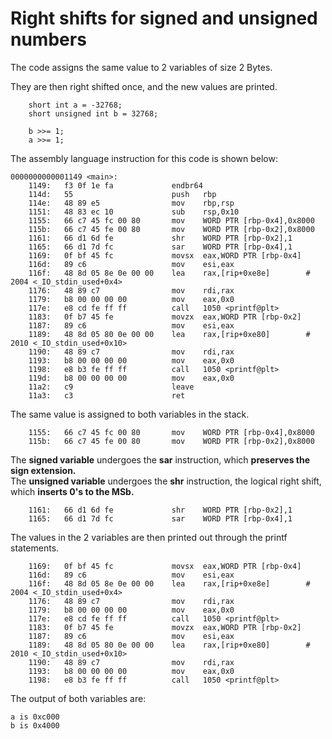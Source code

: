 # Right shifts for signed and unsigned numbers

The code assigns the same value to 2 variables of size 2 Bytes. <br>

They are then right shifted once, and the new values are printed. <br>

```
	short int a = -32768;
	short unsigned int b = 32768;

	b >>= 1;
	a >>= 1;

```

The assembly language instruction for this code is shown below: <br>
```
0000000000001149 <main>:
    1149:	f3 0f 1e fa          	endbr64 
    114d:	55                   	push   rbp
    114e:	48 89 e5             	mov    rbp,rsp
    1151:	48 83 ec 10          	sub    rsp,0x10
    1155:	66 c7 45 fc 00 80    	mov    WORD PTR [rbp-0x4],0x8000
    115b:	66 c7 45 fe 00 80    	mov    WORD PTR [rbp-0x2],0x8000
    1161:	66 d1 6d fe          	shr    WORD PTR [rbp-0x2],1
    1165:	66 d1 7d fc          	sar    WORD PTR [rbp-0x4],1
    1169:	0f bf 45 fc          	movsx  eax,WORD PTR [rbp-0x4]
    116d:	89 c6                	mov    esi,eax
    116f:	48 8d 05 8e 0e 00 00 	lea    rax,[rip+0xe8e]        # 2004 <_IO_stdin_used+0x4>
    1176:	48 89 c7             	mov    rdi,rax
    1179:	b8 00 00 00 00       	mov    eax,0x0
    117e:	e8 cd fe ff ff       	call   1050 <printf@plt>
    1183:	0f b7 45 fe          	movzx  eax,WORD PTR [rbp-0x2]
    1187:	89 c6                	mov    esi,eax
    1189:	48 8d 05 80 0e 00 00 	lea    rax,[rip+0xe80]        # 2010 <_IO_stdin_used+0x10>
    1190:	48 89 c7             	mov    rdi,rax
    1193:	b8 00 00 00 00       	mov    eax,0x0
    1198:	e8 b3 fe ff ff       	call   1050 <printf@plt>
    119d:	b8 00 00 00 00       	mov    eax,0x0
    11a2:	c9                   	leave  
    11a3:	c3                   	ret    

```

The same value is assigned to both variables in the stack. 
```
    1155:	66 c7 45 fc 00 80    	mov    WORD PTR [rbp-0x4],0x8000
    115b:	66 c7 45 fe 00 80    	mov    WORD PTR [rbp-0x2],0x8000

```
The **signed variable** undergoes the **sar** instruction, which **preserves the sign extension.** <br>
The **unsigned variable** undergoes the **shr** instruction, the logical right shift, which **inserts 0's to the MSb.** <br>
```
    1161:	66 d1 6d fe          	shr    WORD PTR [rbp-0x2],1
    1165:	66 d1 7d fc          	sar    WORD PTR [rbp-0x4],1

```

The values in the 2 variables are then printed out through the printf statements. <br>
```
    1169:	0f bf 45 fc          	movsx  eax,WORD PTR [rbp-0x4]
    116d:	89 c6                	mov    esi,eax
    116f:	48 8d 05 8e 0e 00 00 	lea    rax,[rip+0xe8e]        # 2004 <_IO_stdin_used+0x4>
    1176:	48 89 c7             	mov    rdi,rax
    1179:	b8 00 00 00 00       	mov    eax,0x0
    117e:	e8 cd fe ff ff       	call   1050 <printf@plt>
    1183:	0f b7 45 fe          	movzx  eax,WORD PTR [rbp-0x2]
    1187:	89 c6                	mov    esi,eax
    1189:	48 8d 05 80 0e 00 00 	lea    rax,[rip+0xe80]        # 2010 <_IO_stdin_used+0x10>
    1190:	48 89 c7             	mov    rdi,rax
    1193:	b8 00 00 00 00       	mov    eax,0x0
    1198:	e8 b3 fe ff ff       	call   1050 <printf@plt>

```

The output of both variables are: <br>
```
a is 0xc000
b is 0x4000
```

